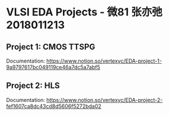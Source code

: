 # VLSI EDA Projects - 微81 张亦弛 2018011213

## Project 1: CMOS TTSPG

Documentation: https://www.notion.so/vertexyc/EDA-project-1-9a9797617bc049119ce46a7dc5a7abf5

## Project 2: HLS

Documentation: https://www.notion.so/vertexyc/EDA-project-2-fef1607ca8dc43cd8d5606f5272bda02